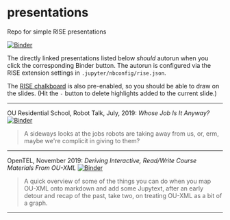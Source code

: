 # presentations
Repo for simple RISE presentations

[![Binder](https://mybinder.org/badge_logo.svg)](https://mybinder.org/v2/gh/psychemedia/presentations/master)

The directly linked presentations listed below *should* autorun when you click the corresponding Binder button. The autorun is configured via the RISE extension settings in `.jupyter/nbconfig/rise.json`.

The [RISE chalkboard](https://rise.readthedocs.io/en/maint-5.5/customize.html#enable-chalkboard-capabilities) is also pre-enabled, so you should be able to draw on the slides. (Hit the `-` button to delete highlights added to the current slide.)

---

OU Residential School, Robot Talk, July, 2019: *Whose Job Is It Anyway?* [![Binder](https://mybinder.org/badge_logo.svg)](https://mybinder.org/v2/gh/psychemedia/presentations/master?filepath=OUResSchool-RobotJobs%2FOU-Robot-Talk-Whose-Job-Anyway.md)

> A sideways looks at the jobs robots are taking away from us, or, erm, maybe we're complicit in giving to them?

---

OpenTEL, November 2019: *Deriving Interactive, Read/Write Course Materials From OU-XML* [![Binder](https://mybinder.org/badge_logo.svg)](https://mybinder.org/v2/gh/psychemedia/presentations/master?filepath=openTEL_11_19%2Fopentel_nov_19.md)

> A quick overview of some of the things you can do when you map OU-XML onto markdown and add some Jupytext, after an early detour and recap of the past, take two, on treating OU-XML as a bit of a graph.

---
